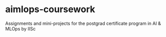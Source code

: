 # aimlops-coursework

Assignments and mini-projects for the postgrad certificate program in AI & MLOps by IISc
